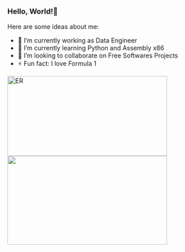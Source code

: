 ### Hello, World!👋

Here are some ideas about me:

- 🔭 I’m currently working as Data Engineer
- 🌱 I’m currently learning Python and Assembly x86
- 👯 I’m looking to collaborate on Free Softwares Projects
- ⚡ Fun fact: I love Formula 1 
<div>
  <a href="https://github.com/MatheusMnt" alt="MatheusMnt">
 <img height="180em" src="https://github-readme-stats.vercel.app/api?username=MatheusMnt&show_icons=true&theme=transparent&include_all_commits=true&border_radius=15&count_private=true&hide_border=true&title_color=87CEFA&icon_color=FFD700&layout=compact" width="360px" alt="ER">
 <img height="200em" src="https://github-readme-stats.vercel.app/api/top-langs/?username=MatheusMnt&layout=compact&langs_count=8&theme=transparent&hide_border=true&border_radius=15&title_color=87CEFA&icon_color=FFD700&hide=Jupyter%20Notebook,Stata" width="360px">
  </a>
</div>


<!--
**MatheusMnt/MatheusMnt** is a ✨ _special_ ✨ repository because its `README.md` (this file) appears on your GitHub profile.

Here are some ideas to get you started:

- 🔭 I’m currently working on ...
- 🌱 I’m currently learning ...
- 👯 I’m looking to collaborate on ...
- 🤔 I’m looking for help with ...
- 💬 Ask me about ...
- 📫 How to reach me: ...
- 😄 Pronouns: ...
- ⚡ Fun fact: ...
-->

